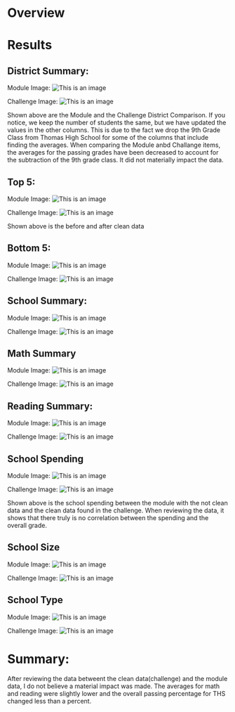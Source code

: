 # Overview

# Results

## District Summary:

Module Image:
![This is an image](https://github.com/nbhatia1014/School_District_Analysis/blob/main/Images/Module_District.PNG)

Challenge Image:
![This is an image](https://github.com/nbhatia1014/School_District_Analysis/blob/main/Images/Challenge_District.PNG)

Shown above are the Module and the Challenge District Comparison. If you notice, we keep the number of students the same, but we have updated the values in the other columns. This is due to the fact we drop the 9th Grade Class from Thomas High School for some of the columns that include finding the averages. When comparing the Module anbd Challange items, the averages for the passing grades have been decreased to account for the subtraction of the 9th grade class. It did not materially impact the data.

## Top 5:
Module Image:
![This is an image](https://github.com/nbhatia1014/School_District_Analysis/blob/main/Images/Module_Top.PNG)

Challenge Image:
![This is an image](https://github.com/nbhatia1014/School_District_Analysis/blob/main/Images/Challenge_Top.PNG)

Shown above is the before and after clean data 
## Bottom 5:
Module Image:
![This is an image](https://github.com/nbhatia1014/School_District_Analysis/blob/main/Images/Module_Bottom.PNG)

Challenge Image:
![This is an image](https://github.com/nbhatia1014/School_District_Analysis/blob/main/Images/Challenge_Bottom.PNG)

## School Summary:

Module Image:
![This is an image](https://github.com/nbhatia1014/School_District_Analysis/blob/main/Images/Module_PerSchool.PNG)

Challenge Image:
![This is an image](https://github.com/nbhatia1014/School_District_Analysis/blob/main/Images/Challenge_PerSchoo.PNG)

## Math Summary

Module Image:
![This is an image](https://github.com/nbhatia1014/School_District_Analysis/blob/main/Images/Module_MathGrade.PNG)

Challenge Image:
![This is an image](https://github.com/nbhatia1014/School_District_Analysis/blob/main/Images/Challenge_MathGrade.PNG)

## Reading Summary:
Module Image:
![This is an image](https://github.com/nbhatia1014/School_District_Analysis/blob/main/Images/Module_ReadGrade.PNG)

Challenge Image:
![This is an image](https://github.com/nbhatia1014/School_District_Analysis/blob/main/Images/Challenge_ReadGrade.PNG)

## School Spending
Module Image:
![This is an image](https://github.com/nbhatia1014/School_District_Analysis/blob/main/Images/Module_Spending.PNG)

Challenge Image:
![This is an image](https://github.com/nbhatia1014/School_District_Analysis/blob/main/Images/Challenge_Spending.PNG)

Shown above is the school spending between the module with the not clean data and the clean data found in the challenge. When reviewing the data, it shows that there truly is no correlation between the spending and the overall grade.

## School Size
Module Image:
![This is an image](https://github.com/nbhatia1014/School_District_Analysis/blob/main/Images/Module_Size.PNG)

Challenge Image:
![This is an image](https://github.com/nbhatia1014/School_District_Analysis/blob/main/Images/Challenge_Size.PNG)

## School Type
Module Image:
![This is an image](https://github.com/nbhatia1014/School_District_Analysis/blob/main/Images/Module_Type.PNG)

Challenge Image:
![This is an image](https://github.com/nbhatia1014/School_District_Analysis/blob/main/Images/Challenge_Type.PNG)

# Summary:
After reviewing the data betweent the clean data(challenge) and the module data, I do not believe a material impact was made. The averages for math and reading were slightly lower and the overall passing percentage for THS changed less than a percent.
